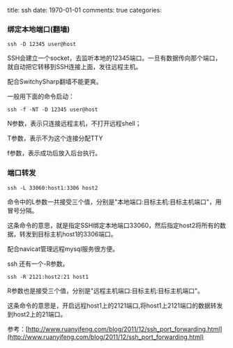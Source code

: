 title: ssh
date: 1970-01-01
comments: true
categories: 
### 绑定本地端口(翻墙)

`ssh -D 12345 user@host`

SSH会建立一个socket，去监听本地的12345端口。一旦有数据传向那个端口，就自动把它转移到SSH连接上面，发往远程主机。

配合SwitchySharp翻墙不能更爽。

一般用下面的命令启动：

`ssh -f -NT -D 12345 user@host`

N参数，表示只连接远程主机，不打开远程shell；

T参数，表示不为这个连接分配TTY

f参数，表示成功后放入后台执行。

### 端口转发


`ssh -L 33060:host1:3306 host2`

命令中的L参数一共接受三个值，分别是"本地端口:目标主机:目标主机端口"，用冒号分隔。

这条命令的意思，就是指定SSH绑定本地端口33060，然后指定host2将所有的数据，转发到目标主机host1的3306端口。

配合navicat管理远程mysql服务很方便。

ssh 还有一个-R参数。

`ssh -R 2121:host2:21 host1`

R参数也是接受三个值，分别是"远程主机端口:目标主机:目标主机端口"。

这条命令的意思是，开启远程host1上的2121端口,将host1上2121端口的数据转发到host2上的21端口。


参考：[http://www.ruanyifeng.com/blog/2011/12/ssh_port_forwarding.html](http://www.ruanyifeng.com/blog/2011/12/ssh_port_forwarding.html)

